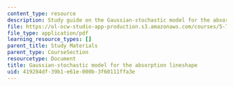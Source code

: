 ```yaml
---
content_type: resource
description: Study guide on the Gaussian-stochastic model for the absorption lineshape.
file: https://ol-ocw-studio-app-production.s3.amazonaws.com/courses/5-74-introductory-quantum-mechanics-ii-spring-2009/419284df39b1e61e000b3f60111ffa3e_MIT5_74s09_study05.pdf
file_type: application/pdf
learning_resource_types: []
parent_title: Study Materials
parent_type: CourseSection
resourcetype: Document
title: Gaussian-stochastic model for the absorption lineshape
uid: 419284df-39b1-e61e-000b-3f60111ffa3e
---
```


